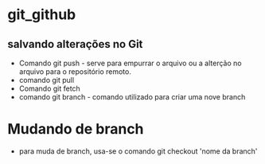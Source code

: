 # git_github
## salvando alterações no Git

* Comando git push - serve para empurrar o arquivo ou a alterção no arquivo para o repositório remoto.
* comando git pull
* Comando git fetch
* comando git branch - comando utilizado para criar uma nove branch
# Mudando de branch

* para muda de branch, usa-se o comando git checkout 'nome da branch'
